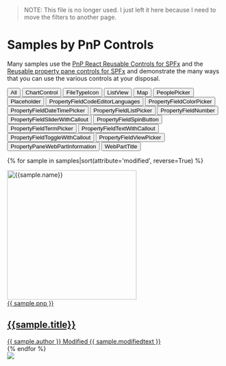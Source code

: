 > NOTE: This file is no longer used. I just left it here because I need to move the filters to another page.

# Samples by PnP Controls

Many samples use the [PnP React Reusable Controls for SPFx](https://pnp.github.io/sp-dev-fx-controls-react/) and the [Reusable property pane controls for SPFx](https://pnp.github.io/sp-dev-fx-property-controls/) and demonstrate the many ways that you can use the various controls at your disposal.

 <div class="well">
  <div class="button-group filters-button-group">
    <button class="button is-checked" data-filter="*">All</button>
    <button class="button" data-filter="[data-pnpcontrols*='ChartControl']">ChartControl</button>
    <button class="button" data-filter="[data-pnpcontrols*='FileTypeIcon']">FileTypeIcon</button>
    <button class="button" data-filter="[data-pnpcontrols*='ListView']">ListView</button>
    <button class="button" data-filter="[data-pnpcontrols*='Map']">Map</button>
    <button class="button" data-filter="[data-pnpcontrols*='PeoplePicker']">PeoplePicker</button>
    <button class="button" data-filter="[data-pnpcontrols*='Placeholder']">Placeholder</button>
    <button class="button" data-filter="[data-pnpcontrols*='PropertyFieldCodeEditorLanguages']">PropertyFieldCodeEditorLanguages</button>
    <button class="button" data-filter="[data-pnpcontrols*='PropertyFieldColorPicker']">PropertyFieldColorPicker</button>
    <button class="button" data-filter="[data-pnpcontrols*='PropertyFieldDateTimePicker']">PropertyFieldDateTimePicker</button>
    <button class="button" data-filter="[data-pnpcontrols*='PropertyFieldListPicker']">PropertyFieldListPicker</button>
    <button class="button" data-filter="[data-pnpcontrols*='PropertyFieldNumber']">PropertyFieldNumber</button>
    <button class="button" data-filter="[data-pnpcontrols*='PropertyFieldSliderWithCallout']">PropertyFieldSliderWithCallout</button>
    <button class="button" data-filter="[data-pnpcontrols*='PropertyFieldSpinButton']">PropertyFieldSpinButton</button>
    <button class="button" data-filter="[data-pnpcontrols*='PropertyFieldTermPicker']">PropertyFieldTermPicker</button>
    <button class="button" data-filter="[data-pnpcontrols*='PropertyFieldTextWithCallout']">PropertyFieldTextWithCallout</button>
    <button class="button" data-filter="[data-pnpcontrols*='PropertyFieldToggleWithCallout']">PropertyFieldToggleWithCallout</button>
    <button class="button" data-filter="[data-pnpcontrols*='PropertyFieldViewPicker']">PropertyFieldViewPicker</button>
    <button class="button" data-filter="[data-pnpcontrols*='PropertyPaneWebPartInformation']">PropertyPaneWebPartInformation</button>
    <button class="button" data-filter="[data-pnpcontrols*='WebPartTitle']">WebPartTitle</button>
  </div>
</div>


<div class="grid">

{% for sample in samples|sort(attribute='modified', reverse=True) %}

<div class="sample-item" data-pnpcontrols="{{sample.pnpcontrols}}" data-spfx="{{sample.spfx}}" data-modified="{{sample.modified}}" data-title="{{ sample.title }}"  data-thumbnail="{{sample.thumbnail}}">
  <div class="sample">
    <div class="sample-video"><i class="ms-Icon ms-Icon--VideoSolid" aria-hidden="true"></i></div>
    <div class="sample-img">
      <a class="sample-link"
        href="{{sample.url}}"
        title="{{sample.summary}}">
        <picture>
          <img src="https://pnp.github.io/mgt-samples/img/thumbnails/sm/{{ sample.name }}.png" width="302" alt="{{sample.name}}" data-fullsize="{{sample.thumbnail}}" data-orig="https://pnp.github.io/mgt-samples/img/thumbnails/sm/{{ sample.name }}.png"/>
        </picture>
      </a>
    </div>
  </div>
      <a href="{{sample.url}}"
      title="{{ sample.summary }}">
<span class="location" title="{{sample.pnp}}">{{ sample.pnp }}</span>
  <h2 class="name">
      {{sample.title}}</h2>
      <div class="sample-activity">
  <span class="author" title="{{ sample.author }}">{{ sample.author }}</span>
  <span class="modified">Modified {{ sample.modifiedtext }}</span>
  </div>
  </a>

</div>
    {% endfor %}
</div>

<img src="https://pnptelemetry.azurewebsites.net/mgt-samples/docs/samples/pnpcontrols" />